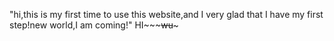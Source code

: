    "hi,this is my first time to use this website,and I very glad that I have my first step!new world,I am coming!"
   HI~~~~~wu~~~
